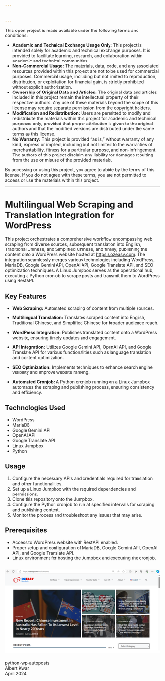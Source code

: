 ```yaml
---


---
```


<p>This open project is made available under the following terms and conditions:</p>
<ul>
<li><strong>Academic and Technical Exchange Usage Only:</strong> This project is intended solely for academic and technical exchange purposes. It is provided to facilitate learning, research, and collaboration within academic and technical communities.</li>
<li><strong>Non-Commercial Usage:</strong> The materials, data, code, and any associated resources provided within this project are not to be used for commercial purposes. Commercial usage, including but not limited to reproduction, distribution, or exploitation for financial gain, is strictly prohibited without explicit authorization.</li>
<li><strong>Ownership of Original Data and Articles:</strong> The original data and articles included in this project remain the intellectual property of their respective authors. Any use of these materials beyond the scope of this license may require separate permission from the copyright holders.</li>
<li><strong>Modification and Redistribution:</strong> Users are permitted to modify and redistribute the materials within this project for academic and technical purposes only, provided that proper attribution is given to the original authors and that the modified versions are distributed under the same terms as this license.</li>
<li><strong>No Warranty:</strong> This project is provided “as is,” without warranty of any kind, express or implied, including but not limited to the warranties of merchantability, fitness for a particular purpose, and non-infringement. The authors of this project disclaim any liability for damages resulting from the use or misuse of the provided materials.</li>
</ul>
<p>By accessing or using this project, you agree to abide by the terms of this license. If you do not agree with these terms, you are not permitted to access or use the materials within this project.</p>
<hr>
<h1 id="multilingual-web-scraping-and-translation-integration-for-wordpress">Multilingual Web Scraping and Translation Integration for WordPress</h1>
<p>This project orchestrates a comprehensive workflow encompassing web scraping from diverse sources, subsequent translation into English, Traditional Chinese, and Simplified Chinese, and finally, publishing the content onto a WordPress website hosted at <a href="https://ozeasy.com/">https://ozeasy.com</a>. The integration seamlessly merges various technologies including WordPress, MariaDB, Google Gemini API, OpenAI API, Google Translate API, and SEO optimization techniques. A Linux Jumpbox serves as the operational hub, executing a Python cronjob to scrape posts and transmit them to WordPress using RestAPI.</p>
<h2 id="key-features">Key Features</h2>
<ul>
<li>
<p><strong>Web Scraping:</strong> Automated scraping of content from multiple sources.</p>
</li>
<li>
<p><strong>Multilingual Translation:</strong> Translates scraped content into English, Traditional Chinese, and Simplified Chinese for broader audience reach.</p>
</li>
<li>
<p><strong>WordPress Integration:</strong> Publishes translated content onto a WordPress website, ensuring timely updates and engagement.</p>
</li>
<li>
<p><strong>API Integration:</strong> Utilizes Google Gemini API, OpenAI API, and Google Translate API for various functionalities such as language translation and content optimization.</p>
</li>
<li>
<p><strong>SEO Optimization:</strong> Implements techniques to enhance search engine visibility and improve website ranking.</p>
</li>
<li>
<p><strong>Automated Cronjob:</strong> A Python cronjob running on a Linux Jumpbox automates the scraping and publishing process, ensuring consistency and efficiency.</p>
</li>
</ul>
<h2 id="technologies-used">Technologies Used</h2>
<ul>
<li>WordPress</li>
<li>MariaDB</li>
<li>Google Gemini API</li>
<li>OpenAI API</li>
<li>Google Translate API</li>
<li>Linux Jumpbox</li>
<li>Python</li>
</ul>
<h2 id="usage">Usage</h2>
<ol>
<li>Configure the necessary APIs and credentials required for translation and other functionalities.</li>
<li>Set up a Linux Jumpbox with the required dependencies and permissions.</li>
<li>Clone this repository onto the Jumpbox.</li>
<li>Configure the Python cronjob to run at specified intervals for scraping and publishing content.</li>
<li>Monitor the process and troubleshoot any issues that may arise.</li>
</ol>
<h2 id="prerequisites">Prerequisites</h2>
<ul>
<li>Access to WordPress website with RestAPI enabled.</li>
<li>Proper setup and configuration of MariaDB, Google Gemini API, OpenAI API, and Google Translate API.</li>
<li>Linux environment for hosting the Jumpbox and executing the cronjob.</li>
</ul>
<h2 id="section"><img src="https://github.com/albert-projects/python-wp-autoposts/blob/master/screenshot.png" alt="Screenshot"></h2>
<p>python-wp-autoposts<br>
Albert Kwan<br>
April 2024</p>


